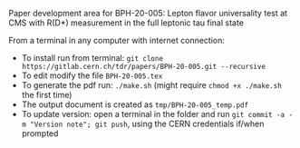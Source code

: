 Paper development area for BPH-20-005:
Lepton flavor universality test at CMS with R(D*) measurement in the full leptonic tau final state

From a terminal in any computer with internet connection:
- To install run from terminal: ``git clone https://gitlab.cern.ch/tdr/papers/BPH-20-005.git --recursive``
- To edit modify the file ``BPH-20-005.tex``
- To generate the pdf run: ``./make.sh`` (might require ``chmod +x ./make.sh`` the first time)
- The output document is created as ``tmp/BPH-20-005_temp.pdf``
- To update version: open a terminal in the folder and run ``git commit -a -m "Version note"; git push``, using the CERN credentials if/when prompted
